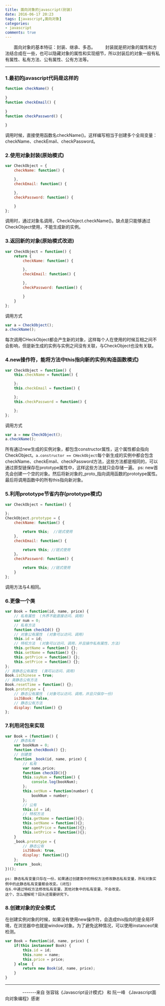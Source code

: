 ```yaml
---
title: 面向对象的javascript(封装)
date: 2016-06-17 20:23
tags: [javascript,面向对象]
categories: 
- javascript
comments: true
---
```


　　面向对象的基本特征：封装、继承、多态。
　　封装就是把对象的属性和方法结合成在一些，也可以隐藏对象的属性和实现细节，所以封装后的对象一般有私有属性、私有方法、公有属性、公有方法等。

--------------------

### 1.最初的javascript代码是这样的
```javascript
function checkName() {
	
}
function checkEmail() {
	
}
function checkPassword() {
	
}
```
调用时候，直接使用函数名checkName()。这样编写相当于创建多个全局变量：checkName、checkEmail、checkPassword。

### 2.使用对象封装(原始模式)
```javascript
var CheckObject = {
	checkName: function() {

	},
	checkEmail: function() {

	},
	checkPassword: function() {

	}
};
```
调用时，通过对象名调用，CheckObject.checkName()。缺点是只能够通过CheckObject使用，不能生成新的实例。

### 3.返回新的对象(原始模式改进)
```javascript
var CheckObject = function() {
	return {
		checkName: function() {

		},
		checkEmail: function() {

		},
		checkPassword: function() {

		}
	}
};
```
调用方式
```javascript
var a = CheckObject();
a.checkName();
```
每次调用CHeckObject都会产生新的对象，这样每个人在使用的时候互相之间不会影响，但是新生成的实例与实例之间没有关联，与CheckObject也没有关联。

### 4.new操作符，能将方法中this指向新的实例(构造函数模式)
```javascript
var CheckObject = function() {
	this.checkName = function() {

	};
	this.checkEmail = function() {

	};
	this.checkPassword = function() {

	};
};
```
调用方式
```javascript
var a = new CheckObject();
a.checkName();
```
所有通过new生成的实例对象，都包含constructor属性，这个属性都会指向CheckObject。`a.constructor == CHeckObject`每个新生成的实例中都会包含checkName、checkEmail、checkPassword方法，这些方法都是相同的，可以通过原型链保存在prototype属性中，这样这些方法就只会存储一遍。
	ps: new首先会创建一个空的对象。然后将新对象的_proto_指向调用函数的prototype属性。 最后将调用函数中的所有this指向新对象。

### 5.利用prototype节省内存(prototype模式)
```javascript
var CheckObject = function() {
	
};
CheckObject.prototype = {
	checkName: function() {

		return this;  //链式使用
	},
	checkEmail: function() {

		return this; //链式使用
	}，
	checkPassword: function() {

		return this; //链式使用
	}
};
```
调用方法与4.相同。

### 6.更像一个类
```javascript
var Book = function(id, name, price) {
	// 私有属性  (外界不能直接访问、调用)
	var num = 0;
	// 私有方法
	function checkId() {}
	// 对象公有属性  (对象可以访问、调用)
	this.id = id;
	// 特权方法  (对象可以访问、调用，并且操作私有属性、方法)
	this.getName = function() {};
	this.setName = function() {};
	this.getPrice = function() {};
	this.setPrice = function() {};
};
// 类静态公有属性  (类可以访问、调用)
Book.isChinese = true;
// 类静态公有方法
Book.resetTime = function() {};
Book.prototype = {
	// 静态公有属性  (对象可以访问、调用，并且只保存一份)
	isJSBook: false,
	// 静态公有方法
	display: function() {}
};
```

### 7.利用闭包来实现
```javascript
var Book = (function() {
	// 静态私有
	var bookNum = 0;
	function checkBook() {};
	// 创建类
	function _book(id, name, price) {
		// 私有
		var name,price;
		function checkID(){}
		this.sayNum = function() {
			console.log(bookNum);
		};
		this.setNum = function(number) {
			bookNum = number;
		};
		// 公有
		this.id = id;
		// 特权方法
		this.getName = function(){};
		this.setName = function(){};
		this.getPrice = function(){};
		this.setPrice = function(){};
	}
	_book.prototype = {
		// 静态公有
		isJSBook: true,
		display: function(){}
	};
	return _book;
})();
```
	ps: 静态私有变量只存在一份，如果通过创建类中的特权方法修改静态私有变量，所有对象实例中的此静态私有变量都会改变。(闭包)
	在6.中通过特权方法修改私有变量，其他对象中的私有变量，不会改变。
	这个，怎么理解呢？回头还需要研究下。

### 8.创建对象的安全模式
在创建实例对象的时候，如果没有使用new操作符，会造成this指向的是全局环境，在浏览器中也就是window对象。为了避免这种情况，可以使用instanceof来检测。
```javascript
var Book = function(id, name, price) {
	if(this instanceof Book) {
		this.id = id;
		this.name = name;
		this.price = price;
	} else  {
		return new Book(id, name, price);
	}
}
```
----------------
　　　　-------来自 张容铭《Javascript设计模式》 和 阮一峰 《Javascript面向对象编程》感谢